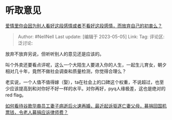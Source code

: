 # 听取意见
[爱情里你会因为别人看好这段感情或者不看好这段感情，而放弃自己的初衷么？](https://www.zhihu.com/question/598800447/answer/3013397060)

> Author: #NellNell
> Last update: [编辑于 2023-05-05]
> Link:
> Tag:
> 评论区:
> 泛讨论:

放弃不放弃另说，但听听别人的意见还是应该的。

叫个外卖还要看点评呢，这么一个大陌生人要进入你的人生，一起生儿育女，朝夕相对几十年，竟然不做社会调查和质量检测，你觉得合理么？

老实说，一个人值不值得嫁（娶），ta在社会上的口碑这个权重，不说超过，也至少应该提高到和对你好不好一样的水平。对你再好，pyq人缘极差，这也是绝对的red flag。

[如何看待谷歌华裔员工妻子病逝后火速再婚，最近起诉驱逐亡妻父母，募捐回国机票钱，令老人募捐应诉律师费？](https://www.zhihu.com/question/522115736/answer/2394292601)
